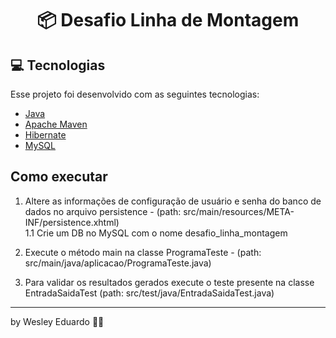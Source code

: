 <h1 align="center">
  📦 Desafio Linha de Montagem
</h1>

## 💻 Tecnologias

Esse projeto foi desenvolvido com as seguintes tecnologias:
* [Java](https://www.java.com/pt_BR/download/)
* [Apache Maven](https://maven.apache.org/)
* [Hibernate](https://hibernate.org/)
* [MySQL](https://www.mysql.com/)

## Como executar

1. Altere as informações de configuração de usuário e senha do banco de dados no arquivo persistence - (path: src/main/resources/META-INF/persistence.xhtml)   
    1.1 Crie um DB no MySQL com o nome desafio_linha_montagem
   
2. Execute o método main na classe ProgramaTeste - (path: src/main/java/aplicacao/ProgramaTeste.java)

3. Para validar os resultados gerados execute o teste presente na classe EntradaSaidaTest (path: src/test/java/EntradaSaidaTest.java)

<hr>

by Wesley Eduardo ✌🏽
